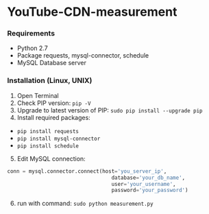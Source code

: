 # YouTube-CDN-measurement

### Requirements
- Python 2.7
- Package requests, mysql-connector, schedule
- MySQL Database server

### Installation (Linux, UNIX)
1. Open Terminal
2. Check PIP version: ```pip -V```
3. Upgrade to latest version of PIP: ```sudo pip install --upgrade pip```
4. Install required packages: 
  - ```pip install requests```
  - ```pip install mysql-connector```
  - ```pip install schedule```
5. Edit MySQL connection:
```python
conn = mysql.connector.connect(host='you_server_ip',
	                              database='your_db_name',
	                              user='your_username',
	                              password='your_password')
```
6. run with command: ```sudo python measurement.py```
  
